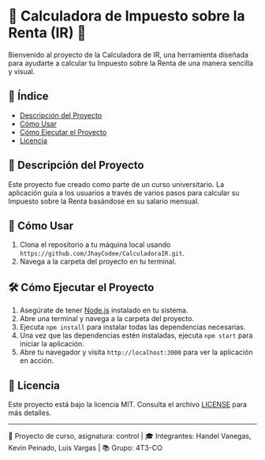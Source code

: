 # 🚀 Calculadora de Impuesto sobre la Renta (IR) 🚀

Bienvenido al proyecto de la Calculadora de IR, una herramienta diseñada para ayudarte a calcular tu Impuesto sobre la Renta de una manera sencilla y visual.

## 📌 Índice

- [Descripción del Proyecto](#-descripción-del-proyecto)
- [Cómo Usar](#-cómo-usar)
- [Cómo Ejecutar el Proyecto](#-cómo-ejecutar-el-proyecto)
- [Licencia](#-licencia)

## 📝 Descripción del Proyecto

Este proyecto fue creado como parte de un curso universitario. La aplicación guía a los usuarios a través de varios pasos para calcular su Impuesto sobre la Renta basándose en su salario mensual.

## 🚀 Cómo Usar

1. Clona el repositorio a tu máquina local usando `https://github.com/JhayCodee/CalculadoraIR.git`.
2. Navega a la carpeta del proyecto en tu terminal.

## 🛠️ Cómo Ejecutar el Proyecto

1. Asegúrate de tener [Node.js](https://nodejs.org/) instalado en tu sistema.
2. Abre una terminal y navega a la carpeta del proyecto.
3. Ejecuta `npm install` para instalar todas las dependencias necesarias.
4. Una vez que las dependencias estén instaladas, ejecuta `npm start` para iniciar la aplicación.
5. Abre tu navegador y visita `http://localhost:3000` para ver la aplicación en acción.

## 📜 Licencia

Este proyecto está bajo la licencia MIT. Consulta el archivo [LICENSE](LICENSE) para más detalles.

---

💼 Proyecto de curso, asignatura: control | 🎓 Integrantes: Handel Vanegas, Kevin Peinado, Luis Vargas | 📚 Grupo: 4T3-CO
